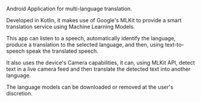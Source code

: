 Android Application for multi-language translation.

Developed in Kotlin, it makes use of Google's MLKit to provide a smart translation service using Machine Learning Models.


This app can listen to a speech, automatically identify the language, produce a translation to the selected language, and then, using text-to-speech speak the translated speech.


It also uses the device's Camera capabilities, it can, using MLKit API, detect text in a live camera feed and then translate the detected text into another language.


The language models can be downloaded or removed at the user's discretion.
